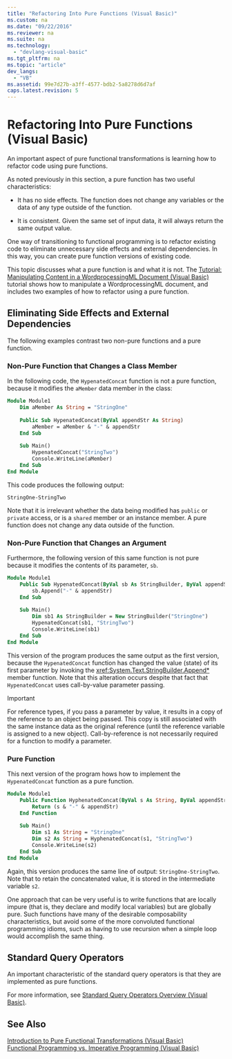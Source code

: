 ```yaml
---
title: "Refactoring Into Pure Functions (Visual Basic)"
ms.custom: na
ms.date: "09/22/2016"
ms.reviewer: na
ms.suite: na
ms.technology: 
  - "devlang-visual-basic"
ms.tgt_pltfrm: na
ms.topic: "article"
dev_langs: 
  - "VB"
ms.assetid: 99e7d27b-a3ff-4577-bdb2-5a8278d6d7af
caps.latest.revision: 5
---
```

# Refactoring Into Pure Functions (Visual Basic)
An important aspect of pure functional transformations is learning how to refactor code using pure functions.  
  
 As noted previously in this section, a pure function has two useful characteristics:  
  
-   It has no side effects. The function does not change any variables or the data of any type outside of the function.  
  
-   It is consistent. Given the same set of input data, it will always return the same output value.  
  
 One way of transitioning to functional programming is to refactor existing code to eliminate unnecessary side effects and external dependencies. In this way, you can create pure function versions of existing code.  
  
 This topic discusses what a pure function is and what it is not. The [Tutorial: Manipulating Content in a WordprocessingML Document (Visual Basic)](../vs140/tutorial--manipulating-content-in-a-wordprocessingml-document--visual-basic-.md) tutorial shows how to manipulate a WordprocessingML document, and includes two examples of how to refactor using a pure function.  
  
## Eliminating Side Effects and External Dependencies  
 The following examples contrast two non-pure functions and a pure function.  
  
### Non-Pure Function that Changes a Class Member  
 In the following code, the `HypenatedConcat` function is not a pure function, because it modifies the `aMember` data member in the class:  
  
```vb  
Module Module1  
    Dim aMember As String = "StringOne"  
  
    Public Sub HypenatedConcat(ByVal appendStr As String)  
        aMember = aMember & "-" & appendStr  
    End Sub  
  
    Sub Main()  
        HypenatedConcat("StringTwo")  
        Console.WriteLine(aMember)  
    End Sub  
End Module  
```  
  
 This code produces the following output:  
  
```  
StringOne-StringTwo  
```  
  
 Note that it is irrelevant whether the data being modified has `public` or `private` access, or is a  `shared` member or an instance member. A pure function does not change any data outside of the function.  
  
### Non-Pure Function that Changes an Argument  
 Furthermore, the following version of this same function is not pure because it modifies the contents of its parameter, `sb`.  
  
```vb  
Module Module1  
    Public Sub HypenatedConcat(ByVal sb As StringBuilder, ByVal appendStr As String)  
        sb.Append("-" & appendStr)  
    End Sub  
  
    Sub Main()  
        Dim sb1 As StringBuilder = New StringBuilder("StringOne")  
        HypenatedConcat(sb1, "StringTwo")  
        Console.WriteLine(sb1)  
    End Sub  
End Module  
```  
  
 This version of the program produces the same output as the first version, because the `HypenatedConcat` function has changed the value (state) of its first parameter by invoking the <xref:System.Text.StringBuilder.Append*> member function. Note that this alteration occurs despite that fact that `HypenatedConcat` uses call-by-value parameter passing.  
  
> [!IMPORTANT]
>  For reference types, if you pass a parameter by value, it results in a copy of the reference to an object being passed. This copy is still associated with the same instance data as the original reference (until the reference variable is assigned to a new object). Call-by-reference is not necessarily required for a function to modify a parameter.  
  
### Pure Function  
 This next version of the program hows how to implement the `HypenatedConcat` function as a pure function.  
  
```vb  
Module Module1  
    Public Function HyphenatedConcat(ByVal s As String, ByVal appendStr As String) As String  
        Return (s & "-" & appendStr)  
    End Function  
  
    Sub Main()  
        Dim s1 As String = "StringOne"  
        Dim s2 As String = HyphenatedConcat(s1, "StringTwo")  
        Console.WriteLine(s2)  
    End Sub  
End Module  
```  
  
 Again, this version produces the same line of output: `StringOne-StringTwo`. Note that to retain the concatenated value, it is stored in the intermediate variable `s2`.  
  
 One approach that can be very useful is to write functions that are locally impure (that is, they declare and modify local variables) but are globally pure. Such functions have many of the desirable composability characteristics, but avoid some of the more convoluted functional programming idioms, such as having to use recursion when a simple loop would accomplish the same thing.  
  
## Standard Query Operators  
 An important characteristic of the standard query operators is that they are implemented as pure functions.  
  
 For more information, see [Standard Query Operators Overview (Visual Basic)](../vs140/standard-query-operators-overview--visual-basic-.md).  
  
## See Also  
 [Introduction to Pure Functional Transformations (Visual Basic)](../vs140/introduction-to-pure-functional-transformations--visual-basic-.md)   
 [Functional Programming vs. Imperative Programming (Visual Basic)](../vs140/functional-programming-vs.-imperative-programming--visual-basic-.md)